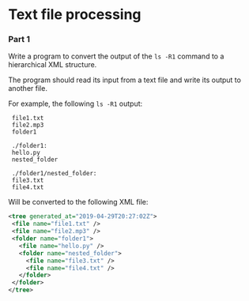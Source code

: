 # Text file processing

### Part 1
Write a program to convert the output of the `ls -R1` command to a hierarchical XML structure.
 
 The program should read its input from a text file and write its output to another file.
 
 For example, the following `ls -R1` output:
 ```
  file1.txt
  file2.mp3
  folder1

  ./folder1:
  hello.py
  nested_folder

  ./folder1/nested_folder:
  file3.txt
  file4.txt 
 ```
 
 Will be converted to the following XML file:
 ```xml
<tree generated_at="2019-04-29T20:27:02Z">
  <file name="file1.txt" />
  <file name="file2.mp3" />
  <folder name="folder1">
    <file name="hello.py" />
    <folder name="nested_folder">
      <file name="file3.txt" />
      <file name="file4.txt" />
    </folder>
  </folder>
</tree>
```
